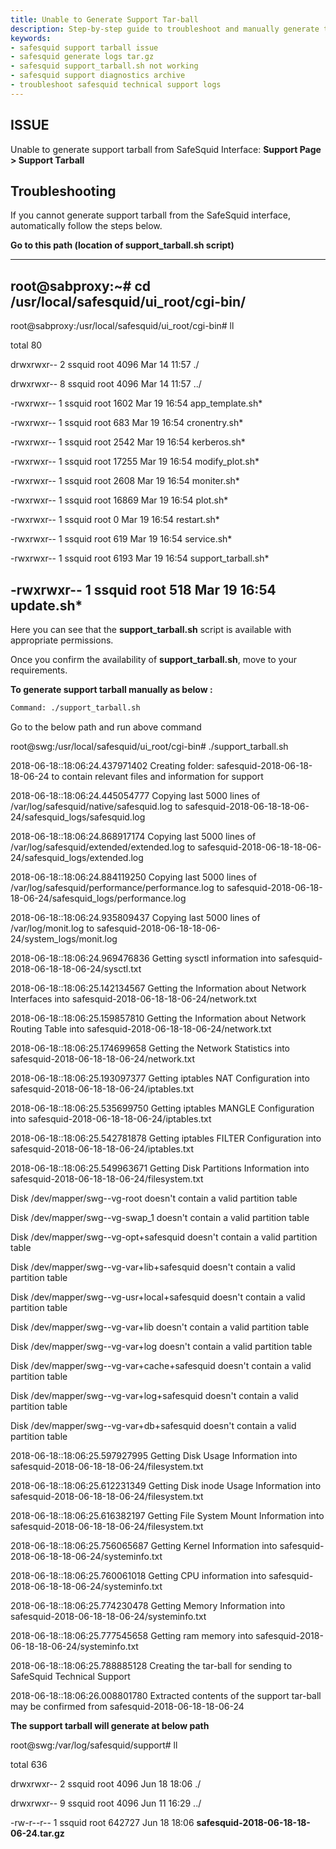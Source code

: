 ```yaml
---
title: Unable to Generate Support Tar-ball  
description: Step-by-step guide to troubleshoot and manually generate the support tarball in SafeSquid. Resolve issues related to missing scripts or permissions.  
keywords:
- safesquid support tarball issue  
- safesquid generate logs tar.gz  
- safesquid support_tarball.sh not working  
- safesquid support diagnostics archive  
- troubleshoot safesquid technical support logs  
---
```


## ISSUE
Unable to generate support tarball from SafeSquid Interface: **Support Page > Support Tarball**

## Troubleshooting
If you cannot generate support tarball from the SafeSquid interface, automatically follow the steps below.

**Go to this path (location of support_tarball.sh script)**

  -----------------------------------------------------------------------
  root@sabproxy:~# cd /usr/local/safesquid/ui_root/cgi-bin/
  -----------------------------------------------------------------------
  root@sabproxy:/usr/local/safesquid/ui_root/cgi-bin# ll

  total 80

  drwxrwxr-- 2 ssquid root 4096 Mar 14 11:57 ./

  drwxrwxr-- 8 ssquid root 4096 Mar 14 11:57 ../

  -rwxrwxr-- 1 ssquid root 1602 Mar 19 16:54 app_template.sh*

  -rwxrwxr-- 1 ssquid root 683 Mar 19 16:54 cronentry.sh*

  -rwxrwxr-- 1 ssquid root 2542 Mar 19 16:54 kerberos.sh*

  -rwxrwxr-- 1 ssquid root 17255 Mar 19 16:54 modify_plot.sh*

  -rwxrwxr-- 1 ssquid root 2608 Mar 19 16:54 moniter.sh*

  -rwxrwxr-- 1 ssquid root 16869 Mar 19 16:54 plot.sh*

  -rwxrwxr-- 1 ssquid root 0 Mar 19 16:54 restart.sh*

  -rwxrwxr-- 1 ssquid root 619 Mar 19 16:54 service.sh*

  -rwxrwxr-- 1 ssquid root 6193 Mar 19 16:54 support_tarball.sh*

  -rwxrwxr-- 1 ssquid root 518 Mar 19 16:54 update.sh*
  -----------------------------------------------------------------------

Here you can see that the **support_tarball.sh** script is available with appropriate permissions.

Once you confirm the availability of **support_tarball.sh**, move to your requirements.

**To generate support tarball manually as below :**

```bash
Command: ./support_tarball.sh
```
Go to the below path and run above command

root@swg:/usr/local/safesquid/ui_root/cgi-bin# ./support_tarball.sh

2018-06-18::18:06:24.437971402 Creating folder: safesquid-2018-06-18-18-06-24 to contain relevant files and information for support

2018-06-18::18:06:24.445054777 Copying last 5000 lines of /var/log/safesquid/native/safesquid.log to safesquid-2018-06-18-18-06-24/safesquid_logs/safesquid.log

2018-06-18::18:06:24.868917174 Copying last 5000 lines of /var/log/safesquid/extended/extended.log to safesquid-2018-06-18-18-06-24/safesquid_logs/extended.log

2018-06-18::18:06:24.884119250 Copying last 5000 lines of /var/log/safesquid/performance/performance.log to safesquid-2018-06-18-18-06-24/safesquid_logs/performance.log

2018-06-18::18:06:24.935809437 Copying last 5000 lines of /var/log/monit.log to safesquid-2018-06-18-18-06-24/system_logs/monit.log

2018-06-18::18:06:24.969476836 Getting sysctl information into safesquid-2018-06-18-18-06-24/sysctl.txt

2018-06-18::18:06:25.142134567 Getting the Information about Network Interfaces into safesquid-2018-06-18-18-06-24/network.txt

2018-06-18::18:06:25.159857810 Getting the Information about Network Routing Table into safesquid-2018-06-18-18-06-24/network.txt

2018-06-18::18:06:25.174699658 Getting the Network Statistics into safesquid-2018-06-18-18-06-24/network.txt

2018-06-18::18:06:25.193097377 Getting iptables NAT Configuration into safesquid-2018-06-18-18-06-24/iptables.txt

2018-06-18::18:06:25.535699750 Getting iptables MANGLE Configuration into safesquid-2018-06-18-18-06-24/iptables.txt

2018-06-18::18:06:25.542781878 Getting iptables FILTER Configuration into safesquid-2018-06-18-18-06-24/iptables.txt

2018-06-18::18:06:25.549963671 Getting Disk Partitions Information into safesquid-2018-06-18-18-06-24/filesystem.txt

Disk /dev/mapper/swg--vg-root doesn't contain a valid partition table

Disk /dev/mapper/swg--vg-swap_1 doesn't contain a valid partition table

Disk /dev/mapper/swg--vg-opt+safesquid doesn't contain a valid partition table

Disk /dev/mapper/swg--vg-var+lib+safesquid doesn't contain a valid partition table

Disk /dev/mapper/swg--vg-usr+local+safesquid doesn't contain a valid partition table

Disk /dev/mapper/swg--vg-var+lib doesn't contain a valid partition table

Disk /dev/mapper/swg--vg-var+log doesn't contain a valid partition table

Disk /dev/mapper/swg--vg-var+cache+safesquid doesn't contain a valid partition table

Disk /dev/mapper/swg--vg-var+log+safesquid doesn't contain a valid partition table

Disk /dev/mapper/swg--vg-var+db+safesquid doesn't contain a valid partition table

2018-06-18::18:06:25.597927995 Getting Disk Usage Information into safesquid-2018-06-18-18-06-24/filesystem.txt

2018-06-18::18:06:25.612231349 Getting Disk inode Usage Information into safesquid-2018-06-18-18-06-24/filesystem.txt

2018-06-18::18:06:25.616382197 Getting File System Mount Information into safesquid-2018-06-18-18-06-24/filesystem.txt

2018-06-18::18:06:25.756065687 Getting Kernel Information into safesquid-2018-06-18-18-06-24/systeminfo.txt

2018-06-18::18:06:25.760061018 Getting CPU information into safesquid-2018-06-18-18-06-24/systeminfo.txt

2018-06-18::18:06:25.774230478 Getting Memory Information into safesquid-2018-06-18-18-06-24/systeminfo.txt

2018-06-18::18:06:25.777545658 Getting ram memory into safesquid-2018-06-18-18-06-24/systeminfo.txt

2018-06-18::18:06:25.788885128 Creating the tar-ball for sending to SafeSquid Technical Support

2018-06-18::18:06:26.008801780 Extracted contents of the support tar-ball may be confirmed from safesquid-2018-06-18-18-06-24

**The support tarball will generate at below path**

root@swg:/var/log/safesquid/support# ll

total 636

drwxrwxr-- 2 ssquid root 4096 Jun 18 18:06 ./

drwxrwxr-- 9 ssquid root 4096 Jun 11 16:29 ../

-rw-r--r-- 1 ssquid root 642727 Jun 18 18:06 **safesquid-2018-06-18-18-06-24.tar.gz**

